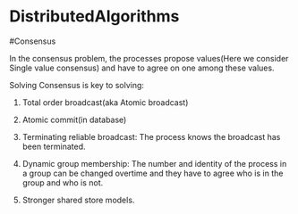 

# DistributedAlgorithms

#Consensus

In the consensus problem, the processes propose values(Here we consider Single value consensus) and have to agree on one among these values.



Solving Consensus is key to solving:

1. Total order broadcast(aka Atomic broadcast)

2. Atomic commit(in database)

3. Terminating reliable broadcast: The process knows the broadcast has been terminated.

4. Dynamic group membership: The number and identity of the process in a group can be changed overtime and they have to agree who is in the group and who is not.

5. Stronger shared store models.

   